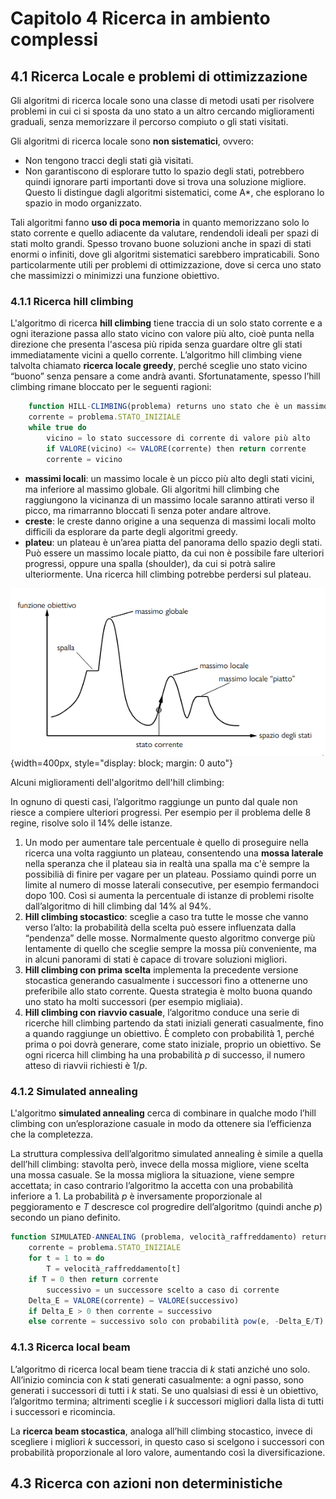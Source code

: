 # Capitolo 4 Ricerca in ambiento complessi

## 4.1 Ricerca Locale e problemi di ottimizzazione

Gli algoritmi di ricerca locale sono una classe di metodi usati per risolvere problemi in cui ci si sposta da uno stato a un altro cercando miglioramenti graduali, senza memorizzare il percorso compiuto o gli stati visitati.

Gli algoritmi di ricerca locale sono **non sistematici**, ovvero:

- Non tengono tracci degli stati già visitati.
- Non garantiscono di esplorare tutto lo spazio degli stati, potrebbero quindi ignorare parti importanti dove si trova una soluzione migliore. Questo li distingue dagli algoritmi sistematici, come A*, che esplorano lo spazio in modo organizzato.

Tali algoritmi fanno **uso di poca memoria** in quanto memorizzano solo lo stato corrente e quello adiacente da valutare, rendendoli ideali per spazi di stati molto grandi. Spesso trovano buone soluzioni anche in spazi di stati enormi o infiniti, dove gli algoritmi sistematici sarebbero impraticabili. Sono particolarmente utili per problemi di ottimizzazione, dove si cerca uno stato che massimizzi o minimizzi una funzione obiettivo.

### 4.1.1 Ricerca hill climbing

L'algoritmo di ricerca **hill climbing** tiene traccia di un solo stato corrente e a ogni iterazione passa allo stato vicino con valore più alto, cioè punta nella direzione che presenta l'ascesa più ripida senza guardare oltre gli stati immediatamente vicini a quello corrente.
L’algoritmo hill climbing viene talvolta chiamato **ricerca locale greedy**, perché sceglie uno stato vicino “buono” senza pensare a come andrà avanti.
Sfortunatamente, spesso l’hill climbing rimane bloccato per le seguenti ragioni:

```javascript
    function HILL-CLIMBING(problema) returns uno stato che è un massimo locale
    corrente = problema.STATO_INIZIALE
    while true do
        vicino = lo stato successore di corrente di valore più alto
        if VALORE(vicino) <= VALORE(corrente) then return corrente
        corrente = vicino
```

- **massimi locali**: un massimo locale è un picco più alto degli stati vicini, ma inferiore al massimo globale. Gli algoritmi hill climbing che raggiungono la vicinanza di un massimo locale saranno attirati verso il picco, ma rimarranno bloccati lì senza poter andare altrove.
- **creste**: le creste danno origine a una sequenza di massimi locali molto difficili da esplorare da parte degli algoritmi greedy.
- **plateu**: un plateau è un’area piatta del panorama dello spazio degli stati. Può essere un massimo locale piatto, da cui non è possibile fare ulteriori progressi, oppure una spalla (shoulder), da cui si potrà salire ulteriormente. Una ricerca hill climbing potrebbe perdersi sul plateau.

![Hill Climbing](img/hill_climbing.png){width=400px, style="display: block; margin: 0 auto"}

Alcuni miglioramenti dell'algoritmo dell'hill climbing:

In ognuno di questi casi, l’algoritmo raggiunge un punto dal quale non riesce a compiere ulteriori progressi. Per esempio per il problema delle 8 regine, risolve solo il 14% delle istanze.

1. Un modo per aumentare tale percentuale è quello di proseguire nella ricerca una volta raggiunto un plateau, consentendo una **mossa laterale** nella speranza che il plateau sia in realtà una spalla ma c'è sempre la possibilià di finire per vagare per un plateau. Possiamo quindi porre un limite al numero di mosse laterali consecutive, per esempio fermandoci dopo 100. Così si aumenta la percentuale di istanze di problemi risolte dall’algoritmo di hill climbing dal 14% al 94%.
2. **Hill climbing stocastico**: sceglie a caso tra tutte le mosse che vanno verso l’alto: la probabilità della scelta può essere influenzata dalla “pendenza” delle mosse. Normalmente questo algoritmo converge più lentamente di quello
che sceglie sempre la mossa più conveniente, ma in alcuni panorami di stati è capace di trovare soluzioni migliori.
3. **Hill climbing con prima scelta** implementa la precedente versione stocastica generando casualmente i successori fino a ottenerne uno preferibile allo stato corrente. Questa strategia è molto buona quando uno stato ha molti successori (per esempio migliaia).
4. **Hill climbing con riavvio casuale**, l’algoritmo conduce una serie di ricerche hill climbing partendo da stati iniziali generati casualmente, fino a quando raggiunge un obiettivo. È completo con probabilità 1, perché prima o poi dovrà generare, come stato iniziale, proprio un obiettivo. Se ogni ricerca hill climbing ha una probabilità $p$ di successo, il numero atteso di riavvii richiesti è $1/p$.

### 4.1.2 Simulated annealing

L'algoritmo **simulated annealing** cerca di combinare in qualche modo l’hill climbing con un’esplorazione casuale in modo da ottenere sia l’efficienza che la completezza.

La struttura complessiva dell’algoritmo simulated annealing è simile a quella dell’hill climbing: stavolta però, invece della mossa migliore, viene scelta una mossa casuale. Se la mossa migliora la situazione, viene sempre accettata; in caso contrario l’algoritmo la accetta con una probabilità inferiore a 1. La probabilità $p$ è inversamente proporzionale al peggioramento
e $T$ descresce col progredire dell’algoritmo (quindi anche $p$) secondo un piano definito.

```javascript
function SIMULATED-ANNEALING (problema, velocità_raffreddamento) returns uno stato soluzione
    corrente = problema.STATO_INIZIALE
    for t = 1 to ∞ do
        T = velocità_raffreddamento[t]
    if T = 0 then return corrente
        successivo = un successore scelto a caso di corrente
    Delta_E = VALORE(corrente) – VALORE(successivo)
    if Delta_E > 0 then corrente = successivo
    else corrente = successivo solo con probabilità pow(e, -Delta_E/T)
```

### 4.1.3 Ricerca local beam

L’algoritmo di ricerca local beam tiene traccia di $k$ stati anziché uno solo. All’inizio comincia con $k$ stati generati casualmente: a ogni passo, sono generati i successori di tutti i $k$ stati. Se uno qualsiasi di essi è un obiettivo, l’algoritmo termina; altrimenti sceglie i $k$ successori migliori dalla lista di tutti i successori e ricomincia.

La **ricerca beam stocastica**, analoga all’hill climbing stocastico, invece di scegliere i migliori $k$ successori, in questo caso si scelgono i successori con probabilità proporzionale al loro valore, aumentando così la diversificazione.

## 4.3 Ricerca con azioni non deterministiche
